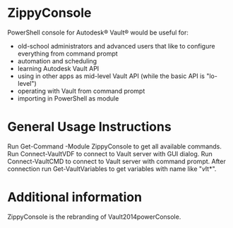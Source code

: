 ZippyConsole
============

PowerShell console for Autodesk® Vault® would be useful for: 
- old-school administrators and advanced users that like to configure everything from command prompt
- automation and scheduling
- learning Autodesk Vault API
- using in other apps as mid-level Vault API (while the basic API is "lo-level")
- operating with Vault from command prompt
- importing in PowerShell as module

General Usage Instructions
==========================

Run Get-Command -Module ZippyConsole to get all available commands.
Run Connect-VaultVDF to connect to Vault server with GUI dialog.
Run Connect-VaultCMD to connect to Vault server with command prompt.
After connection run Get-VaultVariables to get variables with name like "*v*lt*".

Additional information
======================

ZippyConsole is the rebranding of Vault2014powerConsole.
